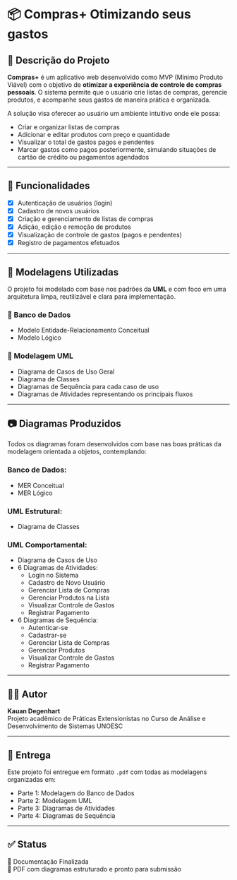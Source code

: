 # 📦 Compras+  Otimizando seus gastos

## 📝 Descrição do Projeto

**Compras+** é um aplicativo web desenvolvido como MVP (Mínimo Produto Viável) com o objetivo de **otimizar a experiência de controle de compras pessoais**. O sistema permite que o usuário crie listas de compras, gerencie produtos, e acompanhe seus gastos de maneira prática e organizada.

A solução visa oferecer ao usuário um ambiente intuitivo onde ele possa:
- Criar e organizar listas de compras
- Adicionar e editar produtos com preço e quantidade
- Visualizar o total de gastos pagos e pendentes
- Marcar gastos como pagos posteriormente, simulando situações de cartão de crédito ou pagamentos agendados

---

## 🚀 Funcionalidades

- [x] Autenticação de usuários (login)
- [x] Cadastro de novos usuários
- [x] Criação e gerenciamento de listas de compras
- [x] Adição, edição e remoção de produtos
- [x] Visualização de controle de gastos (pagos e pendentes)
- [x] Registro de pagamentos efetuados

---

## 🧩 Modelagens Utilizadas

O projeto foi modelado com base nos padrões da **UML** e com foco em uma arquitetura limpa, reutilizável e clara para implementação.

### 🔹 Banco de Dados
- Modelo Entidade-Relacionamento Conceitual
- Modelo Lógico

### 🔹 Modelagem UML
- Diagrama de Casos de Uso Geral
- Diagrama de Classes
- Diagramas de Sequência para cada caso de uso
- Diagramas de Atividades representando os principais fluxos

---

## 📷 Diagramas Produzidos

Todos os diagramas foram desenvolvidos com base nas boas práticas da modelagem orientada a objetos, contemplando:

### Banco de Dados:
- MER Conceitual
- MER Lógico

### UML Estrutural:
- Diagrama de Classes

### UML Comportamental:
- Diagrama de Casos de Uso
- 6 Diagramas de Atividades:
  - Login no Sistema
  - Cadastro de Novo Usuário
  - Gerenciar Lista de Compras
  - Gerenciar Produtos na Lista
  - Visualizar Controle de Gastos
  - Registrar Pagamento
- 6 Diagramas de Sequência:
  - Autenticar-se
  - Cadastrar-se
  - Gerenciar Lista de Compras
  - Gerenciar Produtos
  - Visualizar Controle de Gastos
  - Registrar Pagamento

---

## 👨‍💻 Autor

**Kauan Degenhart**  
Projeto acadêmico de Práticas Extensionistas no Curso de Análise e Desenvolvimento de Sistemas
UNOESC

---

## 📁 Entrega

Este projeto foi entregue em formato `.pdf` com todas as modelagens organizadas em:
- Parte 1: Modelagem do Banco de Dados
- Parte 2: Modelagem UML
- Parte 3: Diagramas de Atividades
- Parte 4: Diagramas de Sequência

---

## ✅ Status

📌 Documentação Finalizada  
📄 PDF com diagramas estruturado e pronto para submissão
